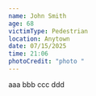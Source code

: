 ```yaml
---
name: John Smith
age: 68
victimType: Pedestrian
location: Anytown
date: 07/15/2025
time: 21:06
photoCredit: "photo "
---
```

aaa bbb ccc ddd
